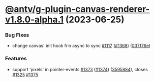 # [@antv/g-plugin-canvas-renderer-v1.8.0-alpha.1](https://github.com/antvis/g/compare/@antv/g-plugin-canvas-renderer@1.7.58...@antv/g-plugin-canvas-renderer@1.8.0-alpha.1) (2023-06-25)

### Bug Fixes

-   change canvas' init hook frin async to sync [#1117](https://github.com/antvis/g/issues/1117) ([#1368](https://github.com/antvis/g/issues/1368)) ([037f76e](https://github.com/antvis/g/commit/037f76e73dfcd47843fcda2e2151139c65ac2934))

### Features

-   support 'pixels' in pointer-events [#1373](https://github.com/antvis/g/issues/1373) ([#1374](https://github.com/antvis/g/issues/1374)) ([3595884](https://github.com/antvis/g/commit/35958840b44ee58a157f90043530b3fc34686c18)), closes [#1325](https://github.com/antvis/g/issues/1325) [#1375](https://github.com/antvis/g/issues/1375)
